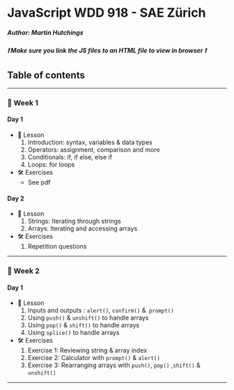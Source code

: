 # JavaScript WDD 918 - SAE Zürich
##### Author: Martin Hutchings
##### :exclamation: Make sure you link the JS files to an HTML file to view in browser :exclamation:
## Table of contents
---
### :calendar: Week 1
#### Day 1
* :notebook: Lesson
  1. Introduction: syntax, variables & data types
  2. Operators: assignment, comparison and more
  3. Conditionals: if, if else, else if
  4. Loops: for loops
* :hammer_and_wrench: Exercises
  * See pdf
#### Day 2
* :notebook: Lesson
  1. Strings: Iterating through strings
  2. Arrays: Iterating and accessing arrays
* :hammer_and_wrench: Exercises
  1. Repetition questions
---
### :calendar: Week 2
#### Day 1
* :notebook: Lesson
  1. Inputs and outputs : `alert()`, `confirm()` &` prompt()`
  2. Using `push()` & `unshift()` to handle arrays
  3. Using `pop()` & `shift()` to handle arrays
  4. Using `splice()` to handle arrays
* :hammer_and_wrench: Exercises
  1. Exercise 1: Reviewing string & array index
  2. Exercise 2: Calculator with `prompt()` & `alert()`
  3. Exercise 3: Rearranging arrays with `push()`, `pop()` ,`shift()` & `unshift()`
---